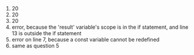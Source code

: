 1. 20
2. 20
3. 20
4. error, because the 'result' variable's scope is in the if statement, and line 13 is outside the if statement
5. error on line 7, because a const variable cannot be redefined
6. same as question 5
